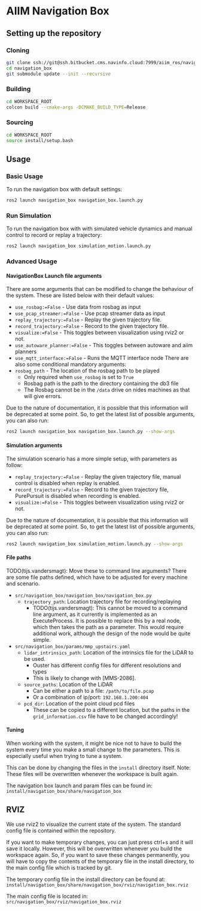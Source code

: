 # AIIM Navigation Box

## Setting up the repository
### Cloning
```bash
git clone ssh://git@ssh.bitbucket.cms.navinfo.cloud:7999/aiim_ros/navigation_box.git
cd navigation_box
git submodule update --init --recursive
```

### Building
```bash
cd WORKSPACE_ROOT
colcon build --cmake-args -DCMAKE_BUILD_TYPE=Release
```

### Sourcing
```bash
cd WORKSPACE_ROOT
source install/setup.bash
```

## Usage
### Basic Usage
To run the navigation box with default settings:
```bash
ros2 launch navigation_box navigation_box.launch.py
```
### Run Simulation
To run the navigation box with with simulated vehicle dynamics and manual control to record or replay a trajectory:
```bash
ros2 launch navigation_box simulation_motion.launch.py
```

### Advanced Usage
#### NavigationBox Launch file arguments
There are some arguments that can be modified to change the behaviour of the system.
These are listed below with their default values:
* `use_rosbag:=False` - Use data from rosbag as input
* `use_pcap_streamer:=False` - Use pcap streamer data as input
* `replay_trajectory:=False` - Replay the given trajectory file.
* `record_trajectory:=False` - Record to the given trajectory file.
* `visualize:=False` - This toggles between visualization using rviz2 or not.
* `use_autoware_planner:=False` - This toggles between autoware and aiim planners
* `use_mqtt_interface:=False` - Runs the MQTT interface node
There are also some conditional mandatory arguments:
* `rosbag_path` - The location of the rosbag path to be played
    * Only required when `use_rosbag` is set to `True`
    * Rosbag path is the path to the directory containing the db3 file
    * The Rosbag cannot be in the `/data` drive on nides machines as that will give errors.

Due to the nature of documentation, it is possible that this information will be deprecated at some point.
So, to get the latest list of possible arguments, you can also run:
```bash
ros2 launch navigation_box navigation_box.launch.py --show-args
```

#### Simulation arguments
The simulation scenario has a more simple setup, with parameters as follow:
* `replay_trajectory:=False` - Replay the given trajectory file, manual control is disabled when replay is enabled.
* `record_trajectory:=False` - Record to the given trajectory file, PurePursuit is disabled when recording is enabled.
* `visualize:=False` - This toggles between visualization using rviz2 or not.

Due to the nature of documentation, it is possible that this information will be deprecated at some point.
So, to get the latest list of possible arguments, you can also run:
```bash
ros2 launch navigation_box simulation_motion.launch.py --show-args
```

#### File paths
TODO(tijs.vandersmagt): Move these to command line arguments?
There are some file paths defined, which have to be adjusted for every machine and scenario.

* `src/navigation_box/navigation_box/navigation_box.py`
    * `trajectory_path`: Location trajectory file for recording/replaying
        * TODO(tijs.vandersmagt): This cannot be moved to a command line argument, as it currently is implemented as an ExecuteProcess. It is possible to replace this by a real node, which then takes the path as a parameter. This would require additional work, although the design of the node would be quite simple.
* `src/navigation_box/params/mmp_upstairs.yaml`
    * `lidar_intrinsics_path`: Location of the intrinsics file for the LiDAR to be used.
        * Ouster has different config files for different resolutions and types
        * This is likely to change with [MMS-2086].
    * `source_paths`: Location of the LiDAR
        * Can be either a path to a file: `/path/to/file.pcap`
        * Or a combination of ip/port: `192.168.1.200:404`
    * `pcd_dir`: Location of the point cloud pcd files
        * These can be copied to a different location, but the paths in the `grid_information.csv` file have to be changed accordingly!

#### Tuning
When working with the system, it might be nice not to have to build the system every time you make a small change to the parameters.
This is especially useful when trying to tune a system.

This can be done by changing the files in the `install` directory itself.
Note: These files will be overwritten whenever the workspace is built again.

The navigation box launch and param files can be found in:
`install/navigation_box/share/navigation_box`

## RVIZ
We use rviz2 to visualize the current state of the system.
The standard config file is contained within the repository.

If you want to make temporary changes, you can just press ctrl+s and it will save it locally.
However, this will be overwritten whenever you build the workspace again.
So, if you want to save these changes permanently, you will have to copy the contents of the temporary file in the install directory, to the main config file which is tracked by git.

The temporary config file in the install directory can be found at:
`install/navigation_box/share/navigation_box/rviz/navigation_box.rviz`

The main config file is located in:
`src/navigation_box/rviz/navigation_box.rviz`
